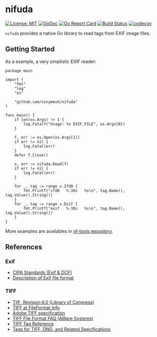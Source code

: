 # nifuda

[![License: MIT](https://img.shields.io/badge/License-MIT-blue.svg)](https://opensource.org/licenses/MIT)
[![GoDoc](https://godoc.org/github.com/vinymeuh/nifuda?status.svg)](https://godoc.org/github.com/vinymeuh/nifuda)
[![Go Report Card](https://goreportcard.com/badge/github.com/vinymeuh/nifuda)](https://goreportcard.com/report/github.com/vinymeuh/nifuda)
[![Build Status](https://travis-ci.org/vinymeuh/nifuda.svg?branch=master)](https://travis-ci.org/vinymeuh/nifuda)
[![codecov](https://codecov.io/gh/vinymeuh/nifuda/branch/master/graph/badge.svg)](https://codecov.io/gh/vinymeuh/nifuda)

`nifuda` provides a native Go library to read tags from EXIF image files.

## Getting Started

As a example, a very simplistic EXIF reader:

```golang
package main

import (
    "fmt"
    "log"
    "os"

    "github.com/vinymeuh/nifuda"
)

func main() {
    if len(os.Args) != 1 {
        log.Fatalf("Usage: %s EXIF_FILE", os.Args[0])
    }

    f, err := os.Open(os.Args[1])
    if err != nil {
        log.Fatal(err)
    }
    defer f.Close()

    x, err := nifuda.Read(f)
    if err != nil {
        log.Fatal(err)
    }

    for _, tag := range x.Ifd0 {
        fmt.Printf("ifd0   %-30s   %s\n", tag.Name(), tag.Value().String())
    }
    for _, tag := range x.Exif {
        fmt.Printf("exif   %-30s   %s\n", tag.Name(), tag.Value().String())
    }  
}
```

More examples are availables in [nf-tools repository](https://github.com/vinymeuh/nf-tools).

## References

### Exif

* [CIPA Standards (Exif & DCF)](http://www.cipa.jp/std/std-sec_e.html)
* [Description of Exif file format](http://gvsoft.no-ip.org/exif/exif-explanation.html)

### TIFF

* [TIIF, Revision 6.0 (Library of Congress)](https://www.loc.gov/preservation/digital/formats/fdd/fdd000022.shtml)
* [TIFF at FileFormat.Info](http://www.fileformat.info/format/tiff/index.dir)
* [Adobe TIFF specification](https://www.adobe.io/open/standards/TIFF.html)
* [TIFF File Format FAQ (AWare Systems)](https://www.awaresystems.be/imaging/tiff/faq.html)
* [TIFF Tag Reference](https://www.awaresystems.be/imaging/tiff/tifftags.html)
* [Tags for TIFF, DNG, and Related Specifications](https://www.loc.gov/preservation/digital/formats/content/tiff_tags.shtml)
